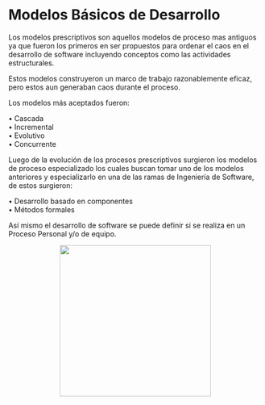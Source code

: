 # Modelos Básicos de Desarrollo

Los modelos prescriptivos son aquellos modelos de proceso mas antiguos ya que fueron los primeros en ser propuestos para ordenar el caos en el desarrollo de software incluyendo conceptos como las actividades estructurales. </br>

Estos modelos construyeron un marco de trabajo razonablemente eficaz, pero estos aun generaban caos durante el proceso. </br>

Los modelos más aceptados fueron: 

•	Cascada </br>
•	Incremental </br>
•	Evolutivo </br>
•	Concurrente </br>

Luego de la evolución de los procesos prescriptivos surgieron los modelos de proceso especializado los cuales buscan tomar uno de los modelos anteriores y especializarlo en una de las ramas de Ingeniería de Software, de estos surgieron:

•	Desarrollo basado en componentes </br>
•	Métodos formales

Así mismo el desarrollo de software se puede definir si se realiza en un Proceso Personal y/o de equipo.


<p align="center">
<img
    src="https://miro.medium.com/max/1000/0*IzcrwKc3tXqje4r-.png"
    width="300px"
/>
 </p>
